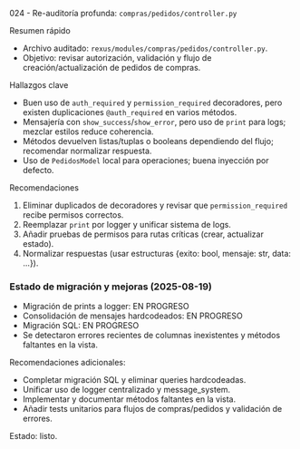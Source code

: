 024 - Re-auditoría profunda: `compras/pedidos/controller.py`

Resumen rápido
- Archivo auditado: `rexus/modules/compras/pedidos/controller.py`.
- Objetivo: revisar autorización, validación y flujo de creación/actualización de pedidos de compras.

Hallazgos clave
- Buen uso de `auth_required` y `permission_required` decoradores, pero existen duplicaciones `@auth_required` en varios métodos.
- Mensajería con `show_success`/`show_error`, pero uso de `print` para logs; mezclar estilos reduce coherencia.
- Métodos devuelven listas/tuplas o booleans dependiendo del flujo; recomendar normalizar respuesta.
- Uso de `PedidosModel` local para operaciones; buena inyección por defecto.

Recomendaciones
1. Eliminar duplicados de decoradores y revisar que `permission_required` recibe permisos correctos.
2. Reemplazar `print` por logger y unificar sistema de logs.
3. Añadir pruebas de permisos para rutas críticas (crear, actualizar estado).
4. Normalizar respuestas (usar estructuras {exito: bool, mensaje: str, data: ...}).

### Estado de migración y mejoras (2025-08-19)
- Migración de prints a logger: EN PROGRESO
- Consolidación de mensajes hardcodeados: EN PROGRESO
- Migración SQL: EN PROGRESO
- Se detectaron errores recientes de columnas inexistentes y métodos faltantes en la vista.

Recomendaciones adicionales:
- Completar migración SQL y eliminar queries hardcodeadas.
- Unificar uso de logger centralizado y message_system.
- Implementar y documentar métodos faltantes en la vista.
- Añadir tests unitarios para flujos de compras/pedidos y validación de errores.

Estado: listo.
